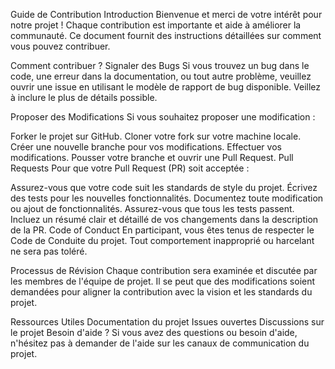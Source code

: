 Guide de Contribution
Introduction
Bienvenue et merci de votre intérêt pour notre projet ! Chaque contribution est importante et aide à améliorer la communauté. Ce document fournit des instructions détaillées sur comment vous pouvez contribuer.

Comment contribuer ?
Signaler des Bugs
Si vous trouvez un bug dans le code, une erreur dans la documentation, ou tout autre problème, veuillez ouvrir une issue en utilisant le modèle de rapport de bug disponible. Veillez à inclure le plus de détails possible.

Proposer des Modifications
Si vous souhaitez proposer une modification :

Forker le projet sur GitHub.
Cloner votre fork sur votre machine locale.
Créer une nouvelle branche pour vos modifications.
Effectuer vos modifications.
Pousser votre branche et ouvrir une Pull Request.
Pull Requests
Pour que votre Pull Request (PR) soit acceptée :

Assurez-vous que votre code suit les standards de style du projet.
Écrivez des tests pour les nouvelles fonctionnalités.
Documentez toute modification ou ajout de fonctionnalités.
Assurez-vous que tous les tests passent.
Incluez un résumé clair et détaillé de vos changements dans la description de la PR.
Code of Conduct
En participant, vous êtes tenus de respecter le Code de Conduite du projet. Tout comportement inapproprié ou harcelant ne sera pas toléré.

Processus de Révision
Chaque contribution sera examinée et discutée par les membres de l'équipe de projet. Il se peut que des modifications soient demandées pour aligner la contribution avec la vision et les standards du projet.

Ressources Utiles
Documentation du projet
Issues ouvertes
Discussions sur le projet
Besoin d'aide ?
Si vous avez des questions ou besoin d'aide, n'hésitez pas à demander de l'aide sur les canaux de communication du projet.

